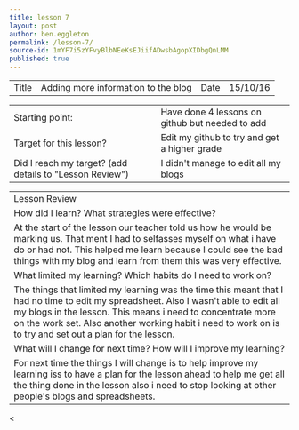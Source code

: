 ```yaml
---
title: lesson 7
layout: post
author: ben.eggleton
permalink: /lesson-7/
source-id: 1mYF7i5zYFvyBlbNEeKsEJiifADwsbAgopXIDbgQnLMM
published: true
---
```

<table>
  <tr>
    <td>Title</td>
    <td>Adding more information to the blog</td>
    <td>Date</td>
    <td>15/10/16</td>
  </tr>
</table>


<table>
  <tr>
    <td>Starting point:</td>
    <td>Have done 4 lessons on github but needed to add </td>
  </tr>
  <tr>
    <td>Target for this lesson?</td>
    <td>Edit my github to try and get a higher grade</td>
  </tr>
  <tr>
    <td>Did I reach my target? 
(add details to "Lesson Review")</td>
    <td>I didn't manage to edit all my blogs </td>
  </tr>
</table>


<table>
  <tr>
    <td>Lesson Review</td>
  </tr>
  <tr>
    <td>How did I learn? What strategies were effective? </td>
  </tr>
  <tr>
    <td>At the start of the lesson our teacher told us how he would be marking us. That ment I had to selfasses myself on what i have do or had not. This helped me learn because I could see the bad things with my blog and learn from them this was very effective. </td>
  </tr>
  <tr>
    <td>What limited my learning? Which habits do I need to work on? </td>
  </tr>
  <tr>
    <td>The things that limited my learning was the time this meant that I had no time to edit my spreadsheet. Also I wasn't able to edit all my blogs in the lesson. This means i need to concentrate more on the work set. Also another working habit i need to work on is to try and set out a plan for the lesson.</td>
  </tr>
  <tr>
    <td>What will I change for next time? How will I improve my learning?</td>
  </tr>
  <tr>
    <td>For next time the things I will change is to help improve my learning iss to have a plan for the lesson ahead to help me get all the thing done in the lesson also i need to stop looking at other people's blogs and spreadsheets.</td>
  </tr>
</table>

<

